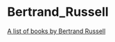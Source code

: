 # Bertrand_Russell
[A list of books by Bertrand Russell](https://terra43110.github.io/Bertrand_Russell/)
